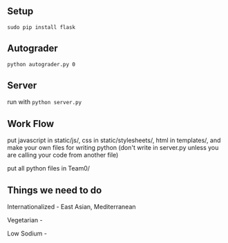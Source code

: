 ## Setup

`sudo pip install flask`

## Autograder

`python autograder.py 0`

## Server

run with `python server.py`

## Work Flow

put javascript in static/js/, css in static/stylesheets/, html in templates/, and make your own files for writing python (don't write in server.py unless you are calling your code from another file)

put all python files in Team0/

## Things we need to do

Internationalized - East Asian, Mediterranean

Vegetarian -

Low Sodium -